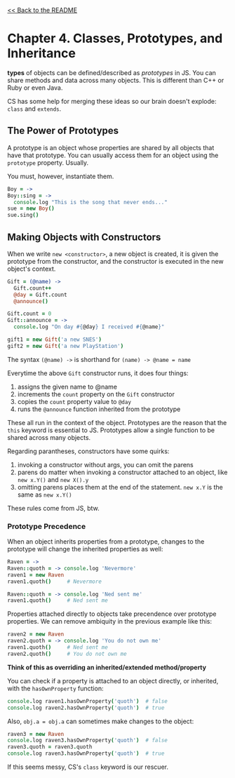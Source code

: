 [&lt;&lt; Back to the README](README.md)

# Chapter 4. Classes, Prototypes, and Inheritance

**types** of objects can be defined/described as *prototypes* in JS. You can
share methods and data across many objects. This is different than C++ or Ruby
or even Java.

CS has some help for merging these ideas so our brain doesn't explode: `class`
and `extends`.

## The Power of Prototypes

A prototype is an object whose properties are shared by all objects that have
that prototype. You can usually access them for an object using the `prototype`
property. Usually.

You must, however, instantiate them.

```coffee
Boy = ->
Boy::sing = ->
  console.log "This is the song that never ends..."
sue = new Boy()
sue.sing()
```

## Making Objects with Constructors

When we write `new <constructor>`, a new object is created, it is given the
prototype from the constructor, and the constructor is executed in the new
object's context.

```coffee
Gift = (@name) ->
  Gift.count++
  @day = Gift.count
  @announce()

Gift.count = 0
Gift::announce = ->
  console.log "On day #{@day} I received #{@name}"

gift1 = new Gift('a new SNES')
gift2 = new Gift('a new PlayStation')
```

The syntax `(@name) ->` is shorthand for `(name) -> @name = name`

Everytime the above `Gift` constructor runs, it does four things:

1. assigns the given name to @name
2. increments the `count` property on the `Gift` constructor
3. copies the `count` property value to `@day`
4. runs the `@announce` function inherited from the prototype

These all run in the context of the object. Prototypes are the reason that the
`this` keyword is essential to JS. Prototypes allow a single function to be
shared across many objects.

Regarding parantheses, constructors have some quirks:

1. invoking a constructor without args, you can omit the parens
2. parens do matter when invoking a constructor attached to an object, like
   `new x.Y()` and `new X().y`
3. omitting parens places them at the end of the statement. `new x.Y` is the
   same as `new x.Y()`

These rules come from JS, btw.

### Prototype Precedence

When an object inherits properties from a prototype, changes to the prototype
will change the inherited properties as well:

```coffee
Raven = ->
Raven::quoth = -> console.log 'Nevermore'
raven1 = new Raven
raven1.quoth()     # Nevermore

Raven::quoth = -> console.log 'Ned sent me'
raven1.quoth()     # Ned sent me
```

Properties attached directly to objects take precendence over prototype
properties. We can remove ambiquity in the previous example like this:

```coffee
raven2 = new Raven
raven2.quoth = -> console.log 'You do not own me'
raven1.quoth()     # Ned sent me
raven2.quoth()     # You do not own me
```

**Think of this as overriding an inherited/extended method/property**

You can check if a property is attached to an object directly, or inherited,
with the `hasOwnProperty` function:

```coffee
console.log raven1.hasOwnProperty('quoth')  # false
console.log raven2.hasOwnProperty('quoth')  # true
```

Also, `obj.a = obj.a` can sometimes make changes to the object:

```coffee
raven3 = new Raven
console.log raven3.hasOwnProperty('quoth')  # false
raven3.quoth = raven3.quoth
console.log raven3.hasOwnProperty('quoth')  # true
```

If this seems messy, CS's `class` keyword is our rescuer.
